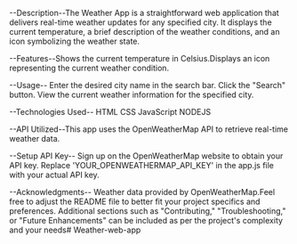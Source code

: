 --Description--The Weather App is a straightforward web application that delivers real-time weather updates for any specified city. It displays the current temperature, a brief description of the weather conditions, and an icon symbolizing the weather state.

--Features--Shows the current temperature in Celsius.Displays an icon representing the current weather condition.

--Usage--
Enter the desired city name in the search bar.
Click the "Search" button.
View the current weather information for the specified city.

--Technologies Used--
HTML
CSS
JavaScript
NODEJS

--API Utilized--This app uses the OpenWeatherMap API to retrieve real-time weather data.

--Setup API Key--
Sign up on the OpenWeatherMap website to obtain your API key.
Replace 'YOUR_OPENWEATHERMAP_API_KEY' in the app.js file with your actual API key.

--Acknowledgments--
Weather data provided by OpenWeatherMap.Feel free to adjust the README file to better fit your project specifics and preferences. Additional sections such as "Contributing," "Troubleshooting," or "Future Enhancements" can be included as per the project's complexity and your needs#   W e a t h e r - w e b - a p p  
 